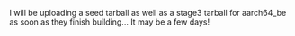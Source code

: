 I will be uploading a seed tarball as well as a stage3 tarball for aarch64_be as soon as they finish building...
It may be a few days!
